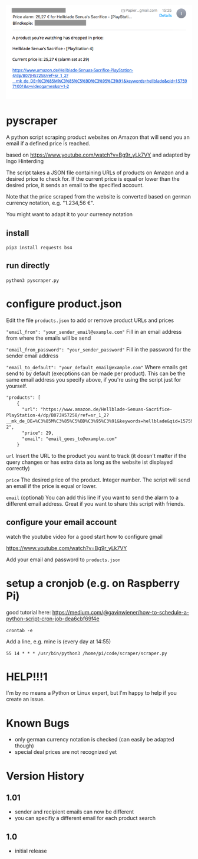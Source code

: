 ![alt text](https://github.com/Esshahn/pyscraper/blob/master/email-screenshot.png "E-Mail")


# pyscraper
A python script scraping product websites on Amazon that will send you an email if a defined price is reached.

based on https://www.youtube.com/watch?v=Bg9r_yLk7VY
and adapted by Ingo Hinterding


The script takes a JSON file containing URLs of products on Amazon and a desired price to check for. If the current price is equal or lower than the desired price, it sends an email to the specified account.

Note that the price scraped from the website is converted based on german currency notation, e.g. "1.234,56 €".

You might want to adapt it to your currency notation

## install
`pip3 install requests bs4`

## run directly
`python3 pyscraper.py`

# configure product.json
Edit the file `products.json` to add or remove product URLs and prices

`"email_from": "your_sender_email@example.com"`
Fill in an email address from where the emails will be send

`"email_from_password": "your_sender_password"`
Fill in the password for the sender email address

`"email_to_default": "your_default_email@example.com"`
Where emails get send to by default (execptions can be made per product). This can be the same email address you specify above, if you're using the script just for yourself.

```
"products": [
    {
      "url": "https://www.amazon.de/Hellblade-Senuas-Sacrifice-PlayStation-4/dp/B07JH57258/ref=sr_1_2?__mk_de_DE=%C3%85M%C3%85%C5%BD%C3%95%C3%91&keywords=hellblade&qid=1575971001&s=videogames&sr=1-2",
      "price": 29,
      "email": "email_goes_to@example.com"
    }
```

`url` 
Insert the URL to the product you want to track (it doesn't matter if the query changes or has extra data as long as the website ist displayed correctly)

`price`
The desired price of the product. Integer number. The script will send an email if the price is equal or lower.

`email` (optional)
You can add this line if you want to send the alarm to a different email address. Great if you want to share this script with friends.


## configure your email account
watch the youtube video for a good start how to configure gmail

https://www.youtube.com/watch?v=Bg9r_yLk7VY

Add your email and password to `products.json`


# setup a cronjob (e.g. on Raspberry Pi)
good tutorial here: https://medium.com/@gavinwiener/how-to-schedule-a-python-script-cron-job-dea6cbf69f4e

`crontab -e`

Add a line, e.g. mine is (every day at 14:55)

`55 14 * * * /usr/bin/python3 /home/pi/code/scraper/scraper.py`


# HELP!!!1
I'm by no means a Python or Linux expert, but I'm happy to help if you create an issue.


# Known Bugs

- only german currency notation is checked (can easily be adapted though)
- special deal prices are not recognized yet

# Version History

## 1.01

- sender and recipient emails can now be different
- you can specifiy a different email for each product search

## 1.0

- initial release

